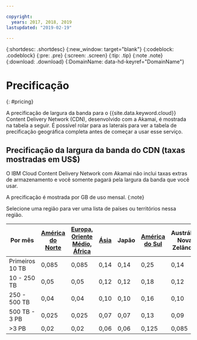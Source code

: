 ```yaml
---

copyright:
  years: 2017, 2018, 2019
lastupdated: "2019-02-19"

---
```


{:shortdesc: .shortdesc}
{:new_window: target="blank"}
{:codeblock: .codeblock}
{:pre: .pre}
{:screen: .screen}
{:tip: .tip}
{:note .note}
{:download: .download}
{:DomainName: data-hd-keyref="DomainName"}

# Precificação
{: #pricing}

A precificação de largura da banda para o {{site.data.keyword.cloud}} Content Delivery Network (CDN), desenvolvido com a Akamai, é mostrada na tabela a seguir. É possível rolar para as laterais para ver a tabela de precificação geográfica completa antes de começar a usar esse serviço.

## Precificação da largura da banda do CDN (taxas mostradas em US$)

O IBM Cloud Content Delivery Network com Akamai não inclui taxas extras de armazenamento e você somente pagará pela largura da
banda que você usar.

A precificação é mostrada por GB de uso mensal. {:note}

Selecione uma região para ver uma lista de países ou territórios nessa região.


|Por mês| [América do Norte](/docs/infrastructure/CDN?topic=CDN-north-american-region) | [Europa, Oriente Médio, África](/docs/infrastructure/CDN?topic=CDN-emea-region) | [Ásia](/docs/infrastructure/CDN?topic=CDN-asia-region) | Japão | [América do Sul](/docs/infrastructure/CDN?topic=CDN-south-america-region) | Austrália, Nova Zelândia | Índia |
|-------|-----|-----|-----|-----|-----|----|-----|
|Primeiros 10 TB| 0,085 | 0,085 | 0,14 | 0,14 | 0,25 | 0,14 | 0,17 |
|10 - 250 TB | 0,05 | 0,05 | 0,12 | 0,12 | 0,18 | 0,12 | 0,11 |
|250 - 500 TB| 0,04 | 0,04 | 0,10 | 0,10 | 0,16 | 0,10 | 0,10 |
|500 TB - 3 PB| 0,025 | 0,025| 0,07 | 0,07 | 0,13 | 0,09 | 0,09 |
|\>3 PB| 0,02 | 0,02 | 0,06 | 0,06 | 0,125 | 0,085 | 0,085 |
